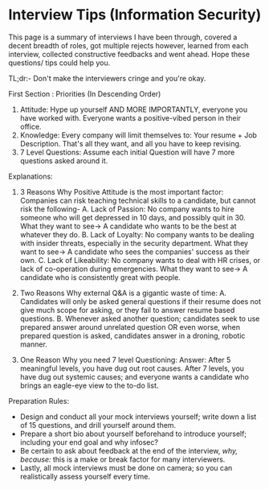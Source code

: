 # Interview Tips (Information Security)
This page is a summary of interviews I have been through, covered a decent breadth of roles, got multiple rejects however, learned from each interview, collected constructive feedbacks and went ahead.
Hope these questions/ tips could help you.

TL;dr:- Don't make the interviewers cringe and you're okay.

First Section : Priorities (In Descending Order)
1. Attitude: Hype up yourself AND MORE IMPORTANTLY, everyone you have worked with. Everyone wants a positive-vibed person in their office.
2. Knowledge: Every company will limit themselves to: Your resume + Job Description. That's all they want, and all you have to keep revising.
3. 7 Level Questions: Assume each initial Question will have 7 more questions asked around it.

Explanations:
1. 3 Reasons Why Positive Attitude is the most important factor:
Companies can risk teaching technical skills to a candidate, but cannot risk the following-
A. Lack of Passion: No company wants to hire someone who will get depressed in 10 days, and possibly quit in 30. 
What they want to see-> A candidate who wants to be the best at whatever they do.
B.  Lack of Loyalty: No company wants to be dealing with insider threats, especially in the security department.
What they want to see-> A candidate who sees the companies' success as their own.
C. Lack of Likeability: No company wants to deal with HR crises, or lack of co-operation during emergencies.
What they want to see-> A candidate who is consistently great with people.

2. Two Reasons Why external Q&A is a gigantic waste of time:
A. Candidates will only be asked general questions if their resume does not give much scope for asking, or they fail 
to answer resume based questions.
B. Whenever asked another question; candidates seek to use prepared answer around unrelated question OR even worse, when prepared question
is asked, candidates answer in a droning, robotic manner. 

3. One Reason Why you need 7 level Questioning:
Answer: After 5 meaningful levels, you have dug out root causes. After 7 levels, you have dug out systemic causes; and everyone wants a candidate
who brings an eagle-eye view to the to-do list.

Preparation Rules:
- Design and conduct all your mock interviews yourself; write down a list of 15 questions, and drill yourself around them.
- Prepare a short bio about yourself beforehand to introduce yourself; including your end goal and why infosec?
- Be certain to ask about feedback at the end of the interview, *why, because:* this is a make or break factor for many interviewers.
- Lastly, all mock interviews must be done on camera; so you can realistically assess yourself every time.
